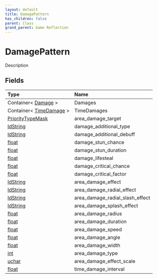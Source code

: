 ```yaml
---
layout: default
title: DamagePattern
has_children: false
parent: Class
grand_parent: Game Reflection
---
```

# DamagePattern
Description 

## Fields

| Type | Name |
|:----------|:--------------|
| Container< [Damage](/riftbreaker-wiki/docs/game-reflection/classes/damage/) > | Damages |
| Container< [TimeDamage](/riftbreaker-wiki/docs/game-reflection/classes/time_damage/) > | TimeDamages |
| [PriorityTypeMask](/riftbreaker-wiki/docs/game-reflection/classes/priority_type_mask/) | area_damage_target |
| [IdString](/riftbreaker-wiki/docs/game-reflection/components/id_string/) | damage_additional_type |
| [IdString](/riftbreaker-wiki/docs/game-reflection/components/id_string/) | damage_additional_debuff |
| [float](/riftbreaker-wiki/docs/game-reflection/components/float/) | damage_stun_chance |
| [float](/riftbreaker-wiki/docs/game-reflection/components/float/) | damage_stun_duration |
| [float](/riftbreaker-wiki/docs/game-reflection/components/float/) | damage_lifesteal |
| [float](/riftbreaker-wiki/docs/game-reflection/components/float/) | damage_critical_chance |
| [float](/riftbreaker-wiki/docs/game-reflection/components/float/) | damage_critical_factor |
| [IdString](/riftbreaker-wiki/docs/game-reflection/components/id_string/) | area_damage_effect |
| [IdString](/riftbreaker-wiki/docs/game-reflection/components/id_string/) | area_damage_radial_effect |
| [IdString](/riftbreaker-wiki/docs/game-reflection/components/id_string/) | area_damage_radial_slash_effect |
| [IdString](/riftbreaker-wiki/docs/game-reflection/components/id_string/) | area_damage_splash_effect |
| [float](/riftbreaker-wiki/docs/game-reflection/components/float/) | area_damage_radius |
| [float](/riftbreaker-wiki/docs/game-reflection/components/float/) | area_damage_duration |
| [float](/riftbreaker-wiki/docs/game-reflection/components/float/) | area_damage_speed |
| [float](/riftbreaker-wiki/docs/game-reflection/components/float/) | area_damage_angle |
| [float](/riftbreaker-wiki/docs/game-reflection/components/float/) | area_damage_width |
| [int](/riftbreaker-wiki/docs/game-reflection/enums/int/) | area_damage_type |
| [uchar](/riftbreaker-wiki/docs/game-reflection/enums/uchar/) | area_damage_effect_scale |
| [float](/riftbreaker-wiki/docs/game-reflection/components/float/) | time_damage_interval |

